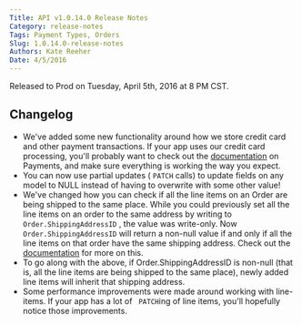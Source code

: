 ```yaml
---
Title: API v1.0.14.0 Release Notes
Category: release-notes
Tags: Payment Types, Orders
Slug: 1.0.14.0-release-notes
Authors: Kate Reeher
Date: 4/5/2016
---
```


Released to Prod on Tuesday, April 5th, 2016 at 8 PM CST.

## Changelog
- We've added some new functionality around how we store credit card and other payment transactions. If your app uses our credit card processing, you'll probably want to check out the [documentation](https://devcenter.ordercloud.io/docs#Payments) on Payments, and make sure everything is working the way you expect.
- You can now use partial updates ( ```PATCH``` calls) to update fields on any model to NULL instead of having to overwrite with some other value!
- We've changed how you can check if all the line items on an Order are being shipped to the same place. While you could previously set all the line items on an order to the same address by writing to ``` Order.ShippingAddressID``` , the value was write-only. Now ``` Order.ShippingAddressID```  will return a non-null value if and only if all the line items on that order have the same shipping address. Check out the [documentation](https://devcenter.ordercloud.io/docs#Orders_Update) for more on this.
- To go along with the above, if Order.ShippingAddressID is non-null (that is, all the line items are being shipped to the same place), newly added line items will inherit that shipping address. 
- Some performance improvements were made around working with line-items. If your app has a lot of ``` PATCH```ing  of line items, you'll hopefully notice those improvements.
